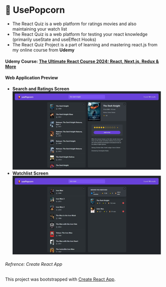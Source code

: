 # 🍿 UsePopcorn

<ul>
    <li>The React Quiz is a web platform for ratings movies and also maintaining your watch list</li>
    <li>The React Quiz is a web platform for testing your react knowledge (primarily useState and useEffect Hooks)</li>
    <li>The React Quiz Project is a part of learning and mastering react.js from my online course from <strong>Udemy</strong></li>
</ul>

#### Udemy Course: <a href="https://www.udemy.com/course/the-ultimate-react-course/?couponCode=MCLARENT71824">The Ultimate React Course 2024: React, Next.js, Redux & More</a>

#### Web Application Preview

<ul>

<li>
    <label> <strong>Search and Ratings Screen</strong>
    <img src="/public/Screenshot_21-7-2024_12654_localhost.jpeg" />
</li>

<li>
    <label><strong>Watchlist Screen</strong>
    <img src="/public/Screenshot_21-7-2024_12819_localhost.jpeg" />
</li>

</ul>

###### Refrence: Create React App

This project was bootstrapped with [Create React App](https://github.com/facebook/create-react-app).
